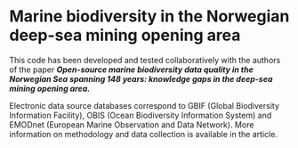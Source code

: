 # Marine biodiversity in the Norwegian deep-sea mining opening area

This code has been developed and tested collaboratively with the authors of the paper ***Open-source marine biodiversity data quality in the Norwegian Sea spanning 148 years: knowledge gaps in the deep-sea mining opening area.***

Electronic data source databases correspond to GBIF (Global Biodiversity Information Facility), OBIS (Ocean Biodiversity Information System) and EMODnet (European Marine Observation and Data Network). More information on methodology and data collection is available in the article.
